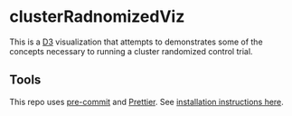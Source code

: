 # clusterRadnomizedViz

This is a [D3](d3js.org) visualization that attempts to demonstrates some of the concepts necessary to running a cluster randomized control trial.

## Tools

This repo uses [pre-commit](https://pre-commit.com/) and [Prettier](https://prettier.io/). See [installation instructions here](https://pre-commit.com/#install).
